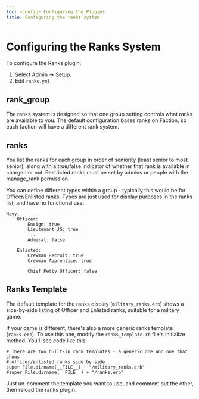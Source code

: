 ```yaml
---
toc: ~config~ Configuring the Plugins
title: Configuring the ranks system.
---
```

# Configuring the Ranks System

To configure the Ranks plugin:

1. Select Admin -> Setup.
2. Edit `ranks.yml`

## rank_group

The ranks system is designed so that one group setting controls what ranks are available to you.  The default configuration bases ranks on Faction, so each faction will have a different rank system.

## ranks

You list the ranks for each group in order of seniority (least senior to most senior), along with a true/false indicator of whether that rank is available in chargen or not.  Restricted ranks must be set by admins or people with the manage_rank permission.

You can define different types within a group - typically this would be for Officer/Enlisted ranks.  Types are just used for display purposes in the ranks list, and have no functional use.

    Navy:
        Officer:
            Ensign: true
            Lieutenant JG: true
            ...
            Admiral: false
            
        Enlisted:
            Crewman Recruit: true
            Crewman Apprentice: true
            ...
            Chief Petty Officer: false

## Ranks Template

The default template for the ranks display (`military_ranks.erb`) shows a side-by-side listing of Officer and Enlisted ranks, suitable for a military game.

If your game is different, there's also a more generic ranks template (`ranks.erb`).  To use this one, modify the `ranks_template.rb` file's initialize method.  You'll see code like this:

    # There are two built-in rank templates - a generic one and one that shows 
    # officer/enlisted ranks side by side
    super File.dirname(__FILE__) + "/military_ranks.erb"
    #super File.dirname(__FILE__) + "/ranks.erb"

Just un-comment the template you want to use, and comment out the other, then reload the ranks plugin.